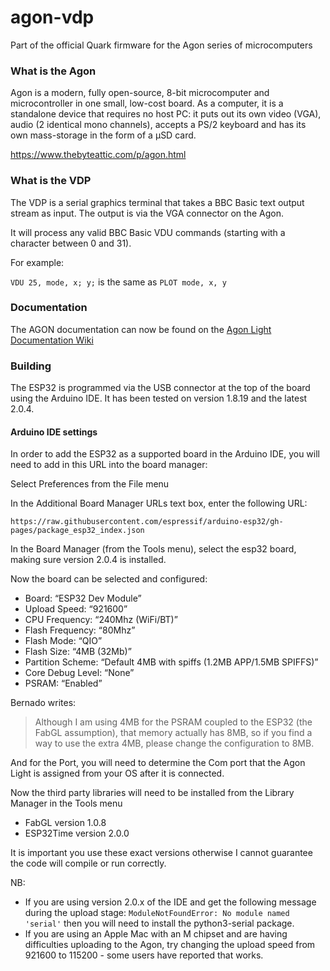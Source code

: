 # agon-vdp

Part of the official Quark firmware for the Agon series of microcomputers

### What is the Agon

Agon is a modern, fully open-source, 8-bit microcomputer and microcontroller in one small, low-cost board. As a computer, it is a standalone device that requires no host PC: it puts out its own video (VGA), audio (2 identical mono channels), accepts a PS/2 keyboard and has its own mass-storage in the form of a µSD card.

https://www.thebyteattic.com/p/agon.html

### What is the VDP

The VDP is a serial graphics terminal that takes a BBC Basic text output stream as input. The output is via the VGA connector on the Agon.

It will process any valid BBC Basic VDU commands (starting with a character between 0 and 31).

For example:

`VDU 25, mode, x; y;` is the same as `PLOT mode, x, y` 

### Documentation

The AGON documentation can now be found on the [Agon Light Documentation Wiki](https://github.com/breakintoprogram/agon-docs/wiki)

### Building

The ESP32 is programmed via the USB connector at the top of the board using the Arduino IDE. It has been tested on version 1.8.19 and the latest 2.0.4.

#### Arduino IDE settings

In order to add the ESP32 as a supported board in the Arduino IDE, you will need to add in this URL into the board manager:

Select Preferences from the File menu

In the Additional Board Manager URLs text box, enter the following URL:

`https://raw.githubusercontent.com/espressif/arduino-esp32/gh-pages/package_esp32_index.json`

In the Board Manager (from the Tools menu), select the esp32 board, making sure version 2.0.4 is installed.

Now the board can be selected and configured:

* Board: “ESP32 Dev Module”
* Upload Speed: “921600”
* CPU Frequency: “240Mhz (WiFi/BT)”
* Flash Frequency: “80Mhz”
* Flash Mode: “QIO”
* Flash Size: “4MB (32Mb)”
* Partition Scheme: “Default 4MB with spiffs (1.2MB APP/1.5MB SPIFFS)”
* Core Debug Level: “None”
* PSRAM: “Enabled”

Bernado writes:

> Although I am using 4MB for the PSRAM coupled to the ESP32 (the FabGL assumption), that memory actually has 8MB, so if you find a way to use the extra 4MB, please change the configuration to 8MB.

And for the Port, you will need to determine the Com port that the Agon Light is assigned from your OS after it is connected.

Now the third party libraries will need to be installed from the Library Manager in the Tools menu

* FabGL version 1.0.8
* ESP32Time version 2.0.0

It is important you use these exact versions otherwise I cannot guarantee the code will compile or run correctly.

NB:

- If you are using version 2.0.x of the IDE and get the following message during the upload stage: `ModuleNotFoundError: No module named 'serial'` then you will need to install the python3-serial package.
- If you are using an Apple Mac with an M chipset and are having difficulties uploading to the Agon, try changing the upload speed from 921600 to 115200 - some users have reported that works.